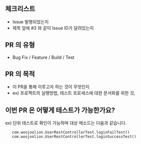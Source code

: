## 체크리스트

- Issue 발행되었는지
- 제목 앞에 #3 와 같이 Issue ID가 달려있는지

## PR 의 유형

- Bug Fix / Feature / Build / Test

## PR 의 목적

- 이 PR을 통해 이루고자 하는 것이 무엇인지
- ex) 프로젝트의 실행방법, 테스트 프로세스에 대한 문서화를 위한 것,

## 이번 PR 은 어떻게 테스트가 가능한가요?

ex) 단위 테스트로 확인이 가능하며 대상 메소드는 다음과 같습니다.

```
   com.woojoolion.UserRestControllerTest.loginFailTest()
   com.woojoolion.UserRestControllerTest.loginSuccessTest()
```
